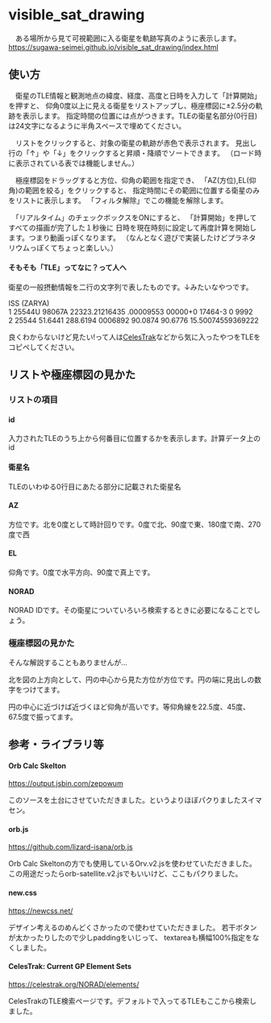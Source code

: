 # visible_sat_drawing

　ある場所から見て可視範囲に入る衛星を軌跡写真のように表示します。
 https://sugawa-seimei.github.io/visible_sat_drawing/index.html

## 使い方

　衛星のTLE情報と観測地点の緯度、経度、高度と日時を入力して「計算開始」を押すと、
仰角0度以上に見える衛星をリストアップし、極座標図に±2.5分の軌跡を表示します。
指定時間の位置には点がつきます。TLEの衛星名部分(0行目)は24文字になるように半角スペースで埋めてください。

　リストをクリックすると、対象の衛星の軌跡が赤色で表示されます。
見出し行の「↑」や「↓」をクリックすると昇順・降順でソートできます。
（ロード時に表示されている表では機能しません。）

　極座標図をドラッグすると方位、仰角の範囲を指定でき、
「AZ(方位),EL(仰角)の範囲を絞る」をクリックすると、
指定時間にその範囲に位置する衛星のみをリストに表示します。
「フィルタ解除」でこの機能を解除します。

　「リアルタイム」のチェックボックスをONにすると、
 「計算開始」を押してすべての描画が完了した１秒後に
 日時を現在時刻に設定して再度計算を開始します。つまり動画っぽくなります。
 （なんとなく遊びで実装したけどプラネタリウムっぽくてちょっと楽しい。）
 
#### そもそも「TLE」ってなに？って人へ
衛星の一般摂動情報を二行の文字列で表したものです。↓みたいなやつです。

ISS (ZARYA)             
1 25544U 98067A   22323.21216435  .00009553  00000+0  17464-3 0  9992  
2 25544  51.6441 288.6194 0006892  90.0874  90.6776 15.50074559369222  

良くわからないけど見たい!って人は[CelesTrak](#celestrak-current-gp-element-sets)などから気に入ったやつをTLEをコピペしてください。

## リストや極座標図の見かた
### リストの項目
#### id
入力されたTLEのうち上から何番目に位置するかを表示します。計算データ上のid
#### 衛星名
TLEのいわゆる0行目にあたる部分に記載された衛星名
#### AZ
方位です。北を0度として時計回りです。0度で北、90度で東、180度で南、270度で西
#### EL
仰角です。0度で水平方向、90度で真上です。
#### NORAD
NORAD IDです。その衛星についていろいろ検索するときに必要になることでしょう。

### 極座標図の見かた
そんな解説することもありませんが…

北を図の上方向として、円の中心から見た方位が方位です。円の端に見出しの数字をつけてます。

円の中心に近づけば近づくほど仰角が高いです。等仰角線を22.5度、45度、67.5度で振ってます。

 ## 参考・ライブラリ等
 
#### Orb Calc Skelton
https://output.jsbin.com/zepowum 

 このソースを土台にさせていただきました。というよりほぼパクりましたスイマセン。

####  orb.js
https://github.com/lizard-isana/orb.js

 Orb Calc Skeltonの方でも使用しているOrv.v2.jsを使わせていただきました。
この用途だったらorb-satellite.v2.jsでもいいけど、ここもパクりました。
 
####  new.css
https://newcss.net/

 デザイン考えるのめんどくさかったので使わせていただきました。
若干ボタンが太かったりしたので少しpaddingをいじって、
textareaも横幅100%指定をなくしました。

#### CelesTrak: Current GP Element Sets
https://celestrak.org/NORAD/elements/

CelesTrakのTLE検索ページです。デフォルトで入ってるTLEもここから検索しました。
